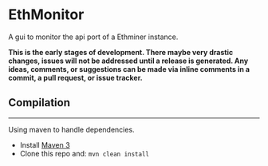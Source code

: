 # EthMonitor
A gui to monitor the api port of a Ethminer instance.

**This is the early stages of development. There maybe very drastic changes, issues will not be addressed until a release is generated. Any ideas, comments, or suggestions can be made via inline comments in a commit, a pull request, or issue tracker.**

## Compilation
*****

Using maven to handle dependencies.

* Install [Maven 3](http://maven.apache.org/download.html)
* Clone this repo and: `mvn clean install`


